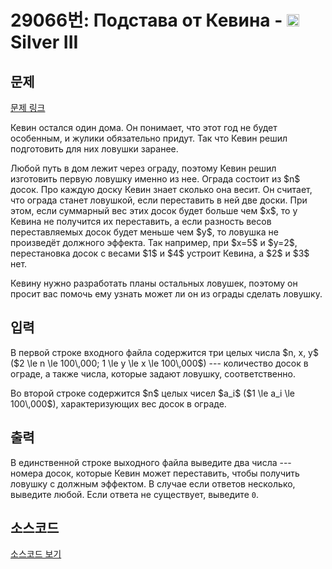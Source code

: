# 29066번: Подстава от Кевина - <img src="https://static.solved.ac/tier_small/8.svg" style="height:20px" /> Silver III

<!-- performance -->

<!-- 문제 제출 후 깃허브에 푸시를 했을 때 제출한 코드의 성능이 입력될 공간입니다.-->

<!-- end -->

## 문제

[문제 링크](https://boj.kr/29066)


<p>Кевин остался один дома. Он понимает, что этот год не будет особенным, и жулики обязательно придут. Так что Кевин решил подготовить для них ловушки заранее.</p>

<p>Любой путь в дом лежит через ограду, поэтому Кевин решил изготовить первую ловушку именно из нее. Ограда состоит из $n$ досок. Про каждую доску Кевин знает сколько она весит. Он считает, что ограда станет ловушкой, если переставить в ней две доски. При этом, если суммарный вес этих досок будет больше чем $x$, то у Кевина не получится их переставить, а если разность весов переставляемых досок будет меньше чем $y$, то ловушка не произведёт должного эффекта. Так например, при $x=5$ и $y=2$, перестановка досок с весами $1$ и $4$ устроит Кевина, а $2$ и $3$ нет.</p>

<p>Кевину нужно разработать планы остальных ловушек, поэтому он просит вас помочь ему узнать может ли он из ограды сделать ловушку.</p>



## 입력


<p>В первой строке входного файла содержится три целых числа $n, x, y$ ($2 \le n \le 100\,000; 1 \le y \le x \le 100\,000$) --- количество досок в ограде, а также числа, которые задают ловушку, соответственно.</p>

<p>Во второй строке содержится $n$ целых чисел $a_i$ ($1 \le a_i \le 100\,000$), характеризующих вес досок в ограде.</p>



## 출력


<p>В единственной строке выходного файла выведите два числа --- номера досок, которые Кевин может переставить, чтобы получить ловушку с должным эффектом. В случае если ответов несколько, выведите любой. Если ответа не существует, выведите <code>0</code>.</p>



## 소스코드

[소스코드 보기](Подстава%20от%20Кевина.cpp)